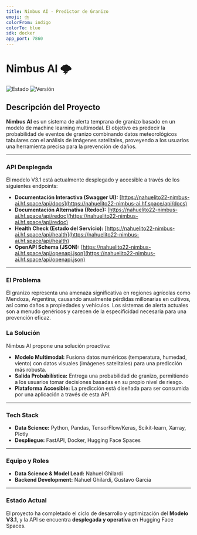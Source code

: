 ```yaml
---
title: Nimbus AI - Predictor de Granizo
emoji: ⛈️
colorFrom: indigo
colorTo: blue
sdk: docker
app_port: 7860
---
```


# Nimbus AI 🌩️

![Estado](https://img.shields.io/badge/estado-Desplegado%20en%20Producción-success)
![Versión](https://img.shields.io/badge/modelo-V3.1%20Multimodal-blue)

## Descripción del Proyecto

**Nimbus AI** es un sistema de alerta temprana de granizo basado en un modelo de machine learning multimodal. El objetivo es predecir la probabilidad de eventos de granizo combinando datos meteorológicos tabulares con el análisis de imágenes satelitales, proveyendo a los usuarios una herramienta precisa para la prevención de daños.

---

### API Desplegada

El modelo V3.1 está actualmente desplegado y accesible a través de los siguientes endpoints:

- **Documentación Interactiva (Swagger UI):** [https://nahuelito22-nimbus-ai.hf.space/api/docs](https://nahuelito22-nimbus-ai.hf.space/api/docs)
- **Documentación Alternativa (Redoc):** [https://nahuelito22-nimbus-ai.hf.space/api/redoc](https://nahuelito22-nimbus-ai.hf.space/api/redoc)
- **Health Check (Estado del Servicio):** [https://nahuelito22-nimbus-ai.hf.space/api/health](https://nahuelito22-nimbus-ai.hf.space/api/health)
- **OpenAPI Schema (JSON):** [https://nahuelito22-nimbus-ai.hf.space/api/openapi.json](https://nahuelito22-nimbus-ai.hf.space/api/openapi.json)

---

### El Problema

El granizo representa una amenaza significativa en regiones agrícolas como Mendoza, Argentina, causando anualmente pérdidas millonarias en cultivos, así como daños a propiedades y vehículos. Los sistemas de alerta actuales son a menudo genéricos y carecen de la especificidad necesaria para una prevención eficaz.

### La Solución

Nimbus AI propone una solución proactiva:
- **Modelo Multimodal:** Fusiona datos numéricos (temperatura, humedad, viento) con datos visuales (imágenes satelitales) para una predicción más robusta.
- **Salida Probabilística:** Entrega una probabilidad de granizo, permitiendo a los usuarios tomar decisiones basadas en su propio nivel de riesgo.
- **Plataforma Accesible:** La predicción está diseñada para ser consumida por una aplicación a través de esta API.

---

### Tech Stack

- **Data Science:** Python, Pandas, TensorFlow/Keras, Scikit-learn, Xarray, Plotly
- **Despliegue:** FastAPI, Docker, Hugging Face Spaces

---

### Equipo y Roles

- **Data Science & Model Lead:** Nahuel Ghilardi
- **Backend Development:** Nahuel Ghilardi, Gustavo Garcia

---

### Estado Actual

El proyecto ha completado el ciclo de desarrollo y optimización del **Modelo V3.1**, y la API se encuentra **desplegada y operativa** en Hugging Face Spaces.
